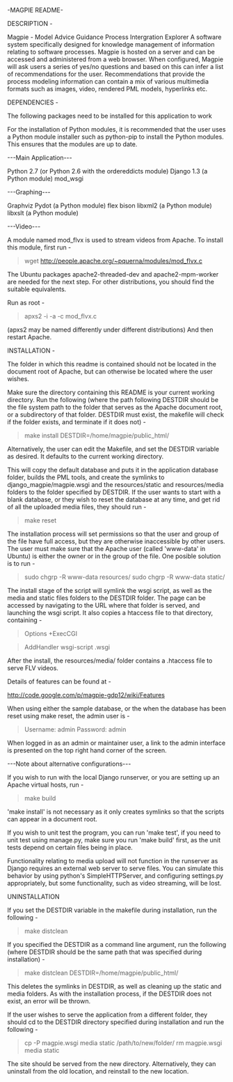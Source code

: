 -MAGPIE README-

DESCRIPTION -

Magpie -  Model Advice Guidance Process Intergration Explorer
A software system specifically designed for knowledge management of
information relating to software processes. Magpie is hosted on a server
and can be accessed and administered from a web browser. When
configured, Magpie will ask users a series of yes/no questions and based
on this can infer a list of recommendations for the user.
Recommendations that provide the process modeling information can
contain a mix of various multimedia formats such as images, video,
rendered PML models, hyperlinks etc.

DEPENDENCIES -

The following packages need to be installed for this application to work

For the installation of Python modules, it is recommended that the user
uses a Python module installer such as python-pip to install the Python
modules. This ensures that the modules are up to date.

---Main Application---

Python 2.7 (or Python 2.6 with the ordereddicts module)
Django 1.3 (a Python module)
mod\_wsgi

---Graphing---

Graphviz
Pydot (a Python module)
flex
bison
libxml2 (a Python module)
libxslt (a Python module)

---Video---

A module named mod\_flvx is used to stream videos from Apache. To install
this module, first run -

> wget http://people.apache.org/~pquerna/modules/mod_flvx.c

The Ubuntu packages apache2-threaded-dev and apache2-mpm-worker are
needed for the next step. For other distributions, you should find the
suitable equivalents.

Run as root -

> apxs2 -i -a -c mod\_flvx.c

(apxs2 may be named differently under different distributions)
And then restart Apache.

INSTALLATION -

The folder in which this readme is contained should not be located in
the document root of Apache, but can otherwise be located where the user
wishes.

Make sure the directory containing this README is your current working
directory. Run the following (where the path following DESTDIR should be
the file system path to the folder that serves as the Apache document
root, or a subdirectory of that folder. DESTDIR must exist, the makefile
will check if the folder exists, and terminate if it does not) -

> make install DESTDIR=/home/magpie/public\_html/

Alternatively, the user can edit the Makefile, and set the DESTDIR
variable as desired. It defaults to the current working directory.

This will copy the default database and puts it in the application
database folder, builds the PML tools, and create the symlinks to
django\_magpie/magpie.wsgi and the resources/static and resources/media
folders to the folder specified by DESTDIR. If the user wants to start
with a blank database, or they wish to reset the database at any time,
and get rid of all the uploaded media files, they should run -

> make reset

The installation process will set permissions so that the user and group
of the file have full access, but they are otherwise inaccessible by
other users. The user must make sure that the Apache user (called
'www-data' in Ubuntu) is either the owner or in the group of the file.
One posible solution is to run -

> sudo chgrp -R www-data resources/
> sudo chgrp -R www-data static/

The install stage of the script will symlink the wsgi script, as well
as the media and static files folders to the DESTDIR folder. The page
can be accessed by navigating to the URL where that folder is served,
and launching the wsgi script. It also copies a htaccess file to that
directory, containing -

> Options +ExecCGI

> AddHandler wsgi-script .wsgi

After the install, the resources/media/ folder contains a .htaccess
file to serve FLV videos.

Details of features can be found at -

http://code.google.com/p/magpie-gdp12/wiki/Features

When using either the sample database, or the when the database has been
reset using make reset, the admin user is -

> Username: admin
> Password: admin

When logged in as an admin or maintainer user, a link to the admin
interface is presented on the top right hand corner of the screen.

---Note about alternative configurations---

If you wish to run with the local Django runserver, or you are setting
up an Apache virtual hosts, run -

> make build

'make install' is not necessary as it only creates symlinks so that
the scripts can appear in a document root.

If you wish to unit test the program, you can run 'make test', if you
need to unit test using manage.py, make sure you run 'make build' first,
as the unit tests depend on certain files being in place.

Functionality relating to media upload will not function in the
runserver as Django requires an external web server to serve files.
You can simulate this behavior by using python's SimpleHTTPServer, and
configuring settings.py appropriately, but some functionality, such as
video streaming, will be lost.

UNINSTALLATION

If you set the DESTDIR variable in the makefile during installation, run
the following -

> make distclean

If you specified the DESTDIR as a command line argument, run the
following (where DESTDIR should be the same path that was specified
during installation) -

> make distclean DESTDIR=/home/magpie/public\_html/

This deletes the symlinks in DESTDIR, as well as cleaning up the static
and media folders. As with the installation process, if the DESTDIR does
not exist, an error will be thrown.

If the user wishes to serve the application from a different folder,
they should cd to the DESTDIR directory specified during installation
and run the following -

> cp -P magpie.wsgi media static /path/to/new/folder/
> rm magpie.wsgi media static

The site should be served from the new directory. Alternatively, they
can uninstall from the old location, and reinstall to the new location.